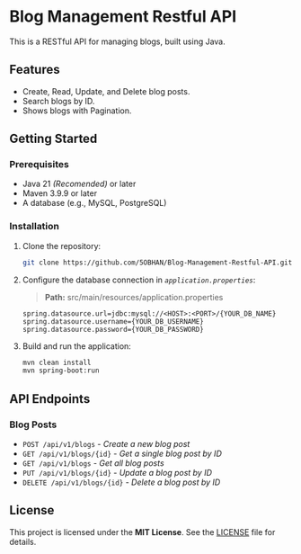 # Blog Management Restful API

This is a RESTful API for managing blogs, built using Java.

## Features

- Create, Read, Update, and Delete blog posts.
- Search blogs by ID.
- Shows blogs with Pagination.

## Getting Started

### Prerequisites

- Java 21 _(Recomended)_ or later
- Maven 3.9.9 or later
- A database (e.g., MySQL, PostgreSQL)

### Installation

1. Clone the repository:
    
    ```sh
    git clone https://github.com/5OBHAN/Blog-Management-Restful-API.git && cd Blog-Management-Restful-API
    ```

2. Configure the database connection in _`application.properties`_:
    
    > **Path:** src/main/resources/application.properties
    
    ```properties
    spring.datasource.url=jdbc:mysql://<HOST>:<PORT>/{YOUR_DB_NAME}
    spring.datasource.username={YOUR_DB_USERNAME}
    spring.datasource.password={YOUR_DB_PASSWORD}
    ```

3. Build and run the application:
    ```sh
    mvn clean install
    mvn spring-boot:run
    ```

## API Endpoints

### Blog Posts
- `POST /api/v1/blogs` - _Create a new blog post_
- `GET /api/v1/blogs/{id}` - _Get a single blog post by ID_
- `GET /api/v1/blogs` - _Get all blog posts_
- `PUT /api/v1/blogs/{id}` - _Update a blog post by ID_
- `DELETE /api/v1/blogs/{id}` - _Delete a blog post by ID_

## License
This project is licensed under the **MIT License**. See the [LICENSE](LICENSE) file for details.
